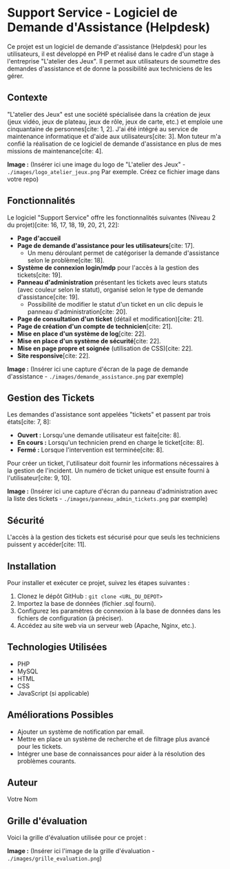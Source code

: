 # Support Service - Logiciel de Demande d'Assistance (Helpdesk)

Ce projet est un logiciel de demande d'assistance (Helpdesk) pour les utilisateurs, il est développé en PHP et réalisé dans le cadre d'un stage à l'entreprise "L'atelier des Jeux". Il permet aux utilisateurs de soumettre des demandes d'assistance et de donne la possibilité aux techniciens de les gérer.

## Contexte

"L'atelier des Jeux" est une société spécialisée dans la création de jeux (jeux vidéo, jeux de plateau, jeux de rôle, jeux de carte, etc.) et emploie une cinquantaine de personnes[cite: 1, 2].  J'ai été intégré au service de maintenance informatique et d'aide aux utilisateurs[cite: 3]. Mon tuteur m'a confié la réalisation de ce logiciel de demande d'assistance en plus de mes missions de maintenance[cite: 4].

**Image :** (Insérer ici une image du logo de "L'atelier des Jeux" -  `./images/logo_atelier_jeux.png`  Par exemple. Créez ce fichier image dans votre repo)

## Fonctionnalités

Le logiciel "Support Service" offre les fonctionnalités suivantes (Niveau 2 du projet)[cite: 16, 17, 18, 19, 20, 21, 22]:

* **Page d'accueil**
* **Page de demande d'assistance pour les utilisateurs**[cite: 17].
    * Un menu déroulant permet de catégoriser la demande d'assistance selon le problème[cite: 18].
* **Système de connexion login/mdp** pour l'accès à la gestion des tickets[cite: 19].
* **Panneau d'administration** présentant les tickets avec leurs statuts (avec couleur selon le statut), organisé selon le type de demande d'assistance[cite: 19].
    * Possibilité de modifier le statut d'un ticket en un clic depuis le panneau d'administration[cite: 20].
* **Page de consultation d'un ticket** (détail et modification)[cite: 21].
* **Page de création d'un compte de technicien**[cite: 21].
* **Mise en place d'un système de log**[cite: 22].
* **Mise en place d'un système de sécurité**[cite: 22].
* **Mise en page propre et soignée** (utilisation de CSS)[cite: 22].
* **Site responsive**[cite: 22].

**Image :** (Insérer ici une capture d'écran de la page de demande d'assistance - `./images/demande_assistance.png` par exemple)

## Gestion des Tickets

Les demandes d'assistance sont appelées "tickets" et passent par trois états[cite: 7, 8]:

* **Ouvert :** Lorsqu'une demande utilisateur est faite[cite: 8].
* **En cours :** Lorsqu'un technicien prend en charge le ticket[cite: 8].
* **Fermé :** Lorsque l'intervention est terminée[cite: 8].

Pour créer un ticket, l'utilisateur doit fournir les informations nécessaires à la gestion de l'incident. Un numéro de ticket unique est ensuite fourni à l'utilisateur[cite: 9, 10].

**Image :** (Insérer ici une capture d'écran du panneau d'administration avec la liste des tickets - `./images/panneau_admin_tickets.png` par exemple)

## Sécurité

L'accès à la gestion des tickets est sécurisé pour que seuls les techniciens puissent y accéder[cite: 11].

## Installation

Pour installer et exécuter ce projet, suivez les étapes suivantes :

1.  Clonez le dépôt GitHub :  `git clone <URL_DU_DEPOT>`
2.  Importez la base de données (fichier .sql fourni).
3.  Configurez les paramètres de connexion à la base de données dans les fichiers de configuration (à préciser).
4.  Accédez au site web via un serveur web (Apache, Nginx, etc.).

## Technologies Utilisées

* PHP
* MySQL
* HTML
* CSS
* JavaScript (si applicable)

## Améliorations Possibles

* Ajouter un système de notification par email.
* Mettre en place un système de recherche et de filtrage plus avancé pour les tickets.
* Intégrer une base de connaissances pour aider à la résolution des problèmes courants.

## Auteur

Votre Nom

## Grille d'évaluation

Voici la grille d'évaluation utilisée pour ce projet :

**Image :** (Insérer ici l'image de la grille d'évaluation - `./images/grille_evaluation.png`)
